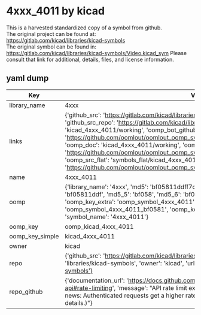 # 4xxx_4011 by kicad  
This is a harvested standardized copy of a symbol from github.  
The original project can be found at:  
https://gitlab.com/kicad/libraries/kicad-symbols  
The original symbol can be found in:
https://gitlab.com/kicad/libraries/kicad-symbols/Video.kicad_sym
Please consult that link for additional, details, files, and license information.  
## yaml dump  
| Key | Value |  
| --- | --- |  
| library_name | 4xxx |  
| links | {'github_src': 'https://gitlab.com/kicad/libraries/kicad-symbols/Video.kicad_sym', 'github_src_repo': 'https://gitlab.com/kicad/libraries/kicad-symbols', 'oomp_bot': 'kicad_4xxx_4011/working', 'oomp_bot_github': 'https://github.com/oomlout/oomlout_oomp_symbol_bot/tree/main/kicad_4xxx_4011/working', 'oomp_doc': 'kicad_4xxx_4011/working', 'oomp_doc_github': 'https://github.com/oomlout/oomlout_oomp_symbol_doc/tree/main/kicad_4xxx_4011/working', 'oomp_src_flat': 'symbols_flat/kicad_4xxx_4011/working', 'oomp_src_flat_github': 'https://github.com/oomlout/oomlout_oomp_symbol_src/tree/main/kicad_4xxx_4011/working'} |  
| name | 4xxx_4011 |  
| oomp | {'library_name': '4xxx', 'md5': 'bf05811ddff7d62e1ba608f89cc70d8d', 'md5_10': 'bf05811ddf', 'md5_5': 'bf058', 'md5_6': 'bf0581', 'oomp_key': 'oomp_4xxx_4011', 'oomp_key_extra': 'oomp_symbol_4xxx_4011', 'oomp_key_full': 'oomp_symbol_4xxx_4011_bf0581', 'oomp_key_simple': '4xxx_4011', 'owner_name': 'kicad', 'symbol_name': '4xxx_4011'} |  
| oomp_key | oomp_kicad_4xxx_4011 |  
| oomp_key_simple | kicad_4xxx_4011 |  
| owner | kicad |  
| repo | {'github_src': 'https://gitlab.com/kicad/libraries/kicad-symbols/Video.kicad_sym', 'name': 'libraries/kicad-symbols', 'owner': 'kicad', 'url': 'https://gitlab.com/kicad/libraries/kicad-symbols'} |  
| repo_github | {'documentation_url': 'https://docs.github.com/rest/overview/resources-in-the-rest-api#rate-limiting', 'message': "API rate limit exceeded for 84.66.173.59. (But here's the good news: Authenticated requests get a higher rate limit. Check out the documentation for more details.)"} |  

